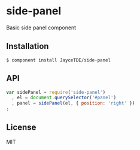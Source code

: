 
# side-panel

  Basic side panel component

## Installation

    $ component install JayceTDE/side-panel

## API

```javascript
var sidePanel = require('side-panel')
  , el = document.querySelector('#panel')
  , panel = sidePanel(el, { position: 'right' })
;
```

## License

  MIT
